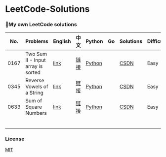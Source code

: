 # LeetCode-Solutions
### :green_heart:My own LeetCode solutions

| No.  | Problems                           | English                                                      | 中文                                                         | Python                                                       | Go   | Solutions                                                    | Difficulty | Algorithm |
| ---- | ---------------------------------- | ------------------------------------------------------------ | ------------------------------------------------------------ | ------------------------------------------------------------ | ---- | ------------------------------------------------------------ | ----- | --------- |
| 0167 | Two Sum II - Input array is sorted | [link](https://leetcode.com/problems/two-sum-ii-input-array-is-sorted/) | [链接](https://leetcode-cn.com/problems/two-sum-ii-input-array-is-sorted/) | [Python](https://github.com/Wonz5130/LeetCode-Solutions/blob/master/solutions/0167-Two-Sum-II-Input-array-is-sorted/0167.py) |      | [CSDN](https://wonzwang.blog.csdn.net/article/details/104271994) | Easy  | 双指针    |
| 0345 | Reverse Vowels of a String         | [link](https://leetcode.com/problems/reverse-vowels-of-a-string/) | [链接](https://leetcode-cn.com/problems/reverse-vowels-of-a-string/) | [Python](https://github.com/Wonz5130/LeetCode-Solutions/blob/master/solutions/0345-Reverse-Vowels-of-a-String/0345.py) |      | [CSDN](https://wonzwang.blog.csdn.net/article/details/104269137) | Easy  | 双指针    |
| 0633 | Sum of Square Numbers              | [link](https://leetcode.com/problems/sum-of-square-numbers)  | [链接](https://leetcode-cn.com/problems/sum-of-square-numbers/) | [Python](https://github.com/Wonz5130/LeetCode-Solutions/blob/master/solutions/0633-Sum-of-Square-Numbers/0633.py) |      | [CSDN](https://wonzwang.blog.csdn.net/article/details/104274301) | Easy  | 双指针    |
|      |                                    |                                                              |                                                              |                                                              |      |                                                              |       |           |
|      |                                    |                                                              |                                                              |                                                              |      |                                                              |       |           |
|      |                                    |                                                              |                                                              |                                                              |      |                                                              |       |           |
|      |                                    |                                                              |                                                              |                                                              |      |                                                              |       |           |
|      |                                    |                                                              |                                                              |                                                              |      |                                                              |       |           |
|      |                                    |                                                              |                                                              |                                                              |      |                                                              |       |           |

### License

[MIT](https://github.com/Wonz5130/LeetCode-Solutions/blob/master/LICENSE)